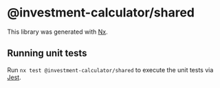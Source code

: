 # @investment-calculator/shared

This library was generated with [Nx](https://nx.dev).

## Running unit tests

Run `nx test @investment-calculator/shared` to execute the unit tests via [Jest](https://jestjs.io).
